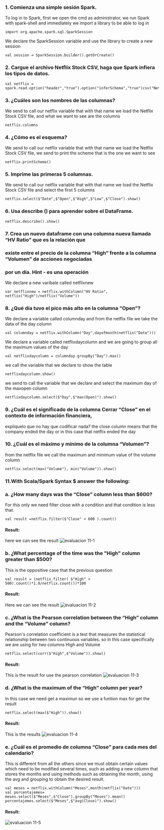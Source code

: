 ### 1. Comienza una simple sesión Spark.
To log in to Spark, first we open the cmd as administrator, we run Spark with
spark-shell and immediately we import a library to be able to log in

```
import org.apache.spark.sql.SparkSession 
```
We declare the SparkSession variable and use the library to create a new session

```
val session = SparkSession.builder().getOrCreate()
```
### 2. Cargue el archivo Netflix Stock CSV, haga que Spark infiera los tipos de datos. 
```
val netflix = spark.read.option("header","true").option("inferSchema","true")csv("Netflix_2011_2016.csv")
```

### 3. ¿Cuáles son los nombres de las columnas? 
We send to call our netflix variable that with that name we load the Netflix Stock CSV file, 
and what we want to see are the columns
```
netflix.columns
```

### 4. ¿Cómo es el esquema? 
We send to call our netflix variable that with that name we load the Netflix Stock CSV file, 
we send to print the scheme that is the one we want to see

```
netflix.printSchema()
```

### 5. Imprime las primeras 5 columnas. 
We send to call our netflix variable that with that name we load the Netflix Stock CSV file
and select the first 5 columns

```
netflix.select($"Date",$"Open",$"High",$"Low",$"Close").show()
```

### 6. Usa describe () para aprender sobre el DataFrame. 
```
netflix.describe().show()
```

### 7. Crea un nuevo dataframe con una columna nueva llamada “HV Ratio” que es la relación que  
### existe entre el precio de la columna “High” frente a la columna “Volumen” de acciones  negociadas
### por un día. Hint - es una operación 
We declare a new varibale called netflixnew
```
var netflixnew = netflix.withColumn("HV Ratio", netflix("High")/netflix("Volume"))
```

### 8. ¿Qué día tuvo el pico más alto en la columna “Open”? 
We declare a variable called columnday and from the netflix file we take the data of the day column

```
val columnday = netflix.withColumn("Day",dayofmonth(netflix("Date")))
```

We declare a variable called netflixdaycolumn and we are going to group all the maximum values ​​of the day

```
val netflixdaycolumn = columnday.groupBy("Day").max()
```

we call the variable that we declare to show the table

```
netflixdaycolumn.show()
```

we send to call the variable that we declare and select the maximum day of the maxopen column

```
netflixdaycolumn.select($"Day",$"max(Open)").show()
```

### 9. ¿Cuál es el significado de la columna Cerrar “Close” en el contexto de información financiera,  
explíquelo que no hay que codificar nada? 
the close column means that the company ended the day or in this case that netflix ended the day

### 10. ¿Cuál es el máximo y mínimo de la columna “Volumen”?
from the netflix file we call the maximum and minimum value of the volume column

```
netflix.select(max("Volume"), min("Volume")).show()
```



### 11.With Scala/Spark Syntax $ answer the following: 
### a. ¿How many days was the “Close” column less than $600? 
For this only we need filter close with a condition and that condition is less that.
```
val result =netflix.filter($"Close" < 600 ).count()
```
#### Result:
here we can see the result 
![evaluacion 11-1](https://user-images.githubusercontent.com/77422159/159494727-0804d87e-0000-406b-8ade-d85c14040920.PNG)

### b. ¿What percentage of the time was the "High" column greater than $500? 
This is the  oppositive case  that the previous question 
```
val result = (netflix.filter( $"High" > 500).count()*1.0/netflix.count())*100
```

#### Result:
Here we can see the result 
![evaluacion 11-2](https://user-images.githubusercontent.com/77422159/159494906-178436b2-2607-4ace-9349-46b951aa3bac.PNG)

### c. ¿What is the Pearson correlation between the “High” column and the “Volume” column? 
Pearson's correlation coefficient is a test that measures the statistical relationship between two continuous variables.
so in this case specifically we are using for two columns High and Volume
```
netflix.select(corr($"High",$"Volume")).show()
```
#### Result:
This is the result for use the pearson correlation
![evaluacion 11-3](https://user-images.githubusercontent.com/77422159/159494927-ccc4afca-897a-4568-ac27-6f0ddffd900c.PNG)

### d. ¿What is the maximum of the “High” column per year? 
In this case we need get a maximun so we use a funtion max for get the result
```
netflix.select(max($"High")).show()
```
#### Result:
This is the results
![evaluacion 11-4](https://user-images.githubusercontent.com/77422159/159494943-3107763f-42a7-49b9-beaa-2c169dc09505.PNG)


### e. ¿Cuál es el promedio de columna “Close” para cada mes del calendario? 
This is different from all the others since we must obtain certain values ​​which need to be modified several times, such as adding a new column that stores the months and using methods such as obtaining the month, using the avg and grouping to obtain the desired result.
```
val meses = netflix.withColumn("Meses",month(netflix("Date")))
val porcentajemes= meses.select($"Meses",$"Close").groupBy("Meses").mean()
porcentajemes.select($"Meses",$"avg(Close)").show()
```
#### Result:
![evaluacion 11-5](https://user-images.githubusercontent.com/77422159/159497437-a62196f0-c7c6-42fa-9566-9f2154d06f4f.PNG)
